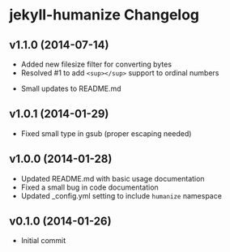 # jekyll-humanize Changelog

## v1.1.0 (2014-07-14)

+ Added new filesize filter for converting bytes
+ Resolved #1 to add `<sup></sup>` support to ordinal numbers
- Small updates to README.md

## v1.0.1 (2014-01-29)

+ Fixed small type in gsub (proper escaping needed)

## v1.0.0 (2014-01-28)

+ Updated README.md with basic usage documentation
+ Fixed a small bug in code documentation
+ Updated _config.yml setting to include `humanize` namespace

## v0.1.0 (2014-01-26)

+ Initial commit